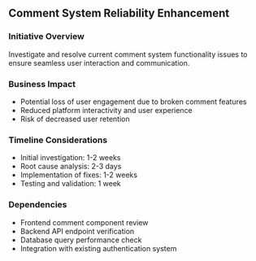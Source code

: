 ## Comment System Reliability Enhancement

### Initiative Overview
Investigate and resolve current comment system functionality issues to ensure seamless user interaction and communication.

### Business Impact
- Potential loss of user engagement due to broken comment features
- Reduced platform interactivity and user experience
- Risk of decreased user retention

### Timeline Considerations
- Initial investigation: 1-2 weeks
- Root cause analysis: 2-3 days
- Implementation of fixes: 1-2 weeks
- Testing and validation: 1 week

### Dependencies
- Frontend comment component review
- Backend API endpoint verification
- Database query performance check
- Integration with existing authentication system